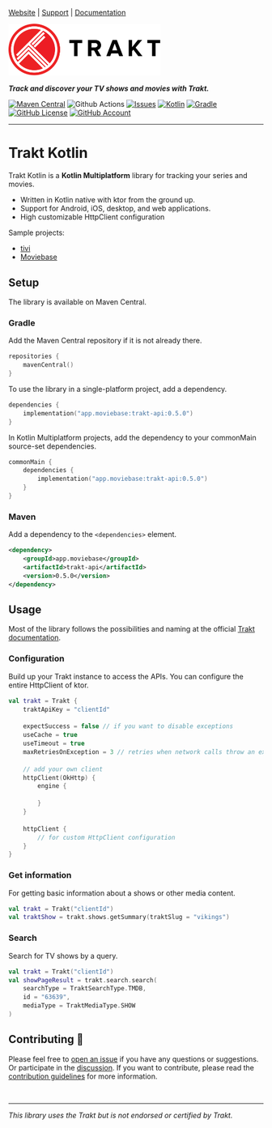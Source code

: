 [Website](https://www.trakt.tv) |
[Support](https://support.trakt.tv/support/home) |
[Documentation](https://trakt.docs.apiary.io/)

<a href="https://www.trakt.tv"><img alt="Trakt" src="doc/images/trakt-wide-red-black.svg" width="300"></a>

***Track and discover your TV shows and movies with Trakt.***

[![Maven Central](https://img.shields.io/maven-central/v/app.moviebase/trakt-kotlin?label=Maven%20Central)](https://central.sonatype.com/artifact/app.moviebase/trakt-api/)
![Github Actions](https://github.com/MoviebaseApp/trakt-kotlin/actions/workflows/build.yml/badge.svg)
[![Issues](https://img.shields.io/github/issues/MoviebaseApp/trakt-kotlin)](https://github.com/MoviebaseApp/tmdb-api/issues)
[![Kotlin](https://img.shields.io/badge/kotlin-1.8.10-blue.svg?logo=kotlin)](http://kotlinlang.org)
[![Gradle](https://img.shields.io/badge/Gradle-8-green?style=flat)](https://gradle.org)
[![GitHub License](https://img.shields.io/badge/license-Apache%20License%202.0-blue.svg?style=flat)](http://www.apache.org/licenses/LICENSE-2.0)
[![GitHub Account](https://img.shields.io/static/v1?label=GitHub&message=chrisnkrueger&color=C51162)](https://github.com/chrisnkrueger)

<hr>

# Trakt Kotlin

Trakt Kotlin is a **Kotlin Multiplatform** library for tracking your series and movies.

* Written in Kotlin native with ktor from the ground up.
* Support for Android, iOS, desktop, and web applications.
* High customizable HttpClient configuration

Sample projects:

* [tivi](https://github.com/chrisbanes/tivi)
* [Moviebase](https://play.google.com/store/apps/details?id=com.moviebase)

## Setup

The library is available on Maven Central.

### Gradle

Add the Maven Central repository if it is not already there.

```kotlin
repositories {
    mavenCentral()
}
```

To use the library in a single-platform project, add a dependency.

```kotlin
dependencies {
    implementation("app.moviebase:trakt-api:0.5.0")
}
```

In Kotlin Multiplatform projects, add the dependency to your commonMain source-set dependencies.

```kotlin
commonMain {
    dependencies {
        implementation("app.moviebase:trakt-api:0.5.0")
    }
}
```

### Maven

Add a dependency to the `<dependencies>` element.

```xml
<dependency>
    <groupId>app.moviebase</groupId>
    <artifactId>trakt-api</artifactId>
    <version>0.5.0</version>
</dependency>
```


## Usage
Most of the library follows the possibilities and naming at the official [Trakt documentation](https://trakt.docs.apiary.io/).

### Configuration
Build up your Trakt instance to access the APIs. You can configure the entire HttpClient of ktor.

```kotlin
val trakt = Trakt {
    traktApiKey = "clientId"

    expectSuccess = false // if you want to disable exceptions
    useCache = true
    useTimeout = true
    maxRetriesOnException = 3 // retries when network calls throw an exception

    // add your own client
    httpClient(OkHttp) {
        engine {

        }
    }

    httpClient {
        // for custom HttpClient configuration
    }
}
```

### Get information
For getting basic information about a shows or other media content.

```kotlin
val trakt = Trakt("clientId")
val traktShow = trakt.shows.getSummary(traktSlug = "vikings")
```

### Search
Search for TV shows by a query.

```kotlin
val trakt = Trakt("clientId")
val showPageResult = trakt.search.search(
    searchType = TraktSearchType.TMDB,
    id = "63639",
    mediaType = TraktMediaType.SHOW
)
```

## Contributing 🤝
Please feel free to [open an issue](https://github.com/MoviebaseApp/trakt-kotlin/issues/new/choose) if you have any questions or suggestions. Or participate in the [discussion](https://github.com/MoviebaseApp/trakt-kotlin/discussions). If you want to contribute, please read the [contribution guidelines](https://github.com/MoviebaseApp/trakt-api/blob/main/CONTRIBUTING.md) for more information.

<br>

<hr>

*This library uses the Trakt but is not endorsed or certified by Trakt.*
